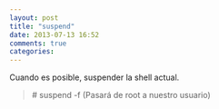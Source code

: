 ```yaml
---
layout: post
title: "suspend"
date: 2013-07-13 16:52
comments: true
categories: 
---
```

Cuando es posible, suspender la shell actual.

>\# suspend -f (Pasará de root a nuestro usuario)

